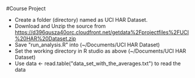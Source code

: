 #Course Project

* Create a folder (directory) named as UCI HAR Dataset. 
* Download and Unzip the source from https://d396qusza40orc.cloudfront.net/getdata%2Fprojectfiles%2FUCI%20HAR%20Dataset.zip 
* Save "run_analysis.R" into (~/Documents/UCI HAR Dataset)
* Set the working directory in R studio as above (~/Documents/UCI HAR Dataset)
* Use data <- read.table("data_set_with_the_averages.txt") to read the data
